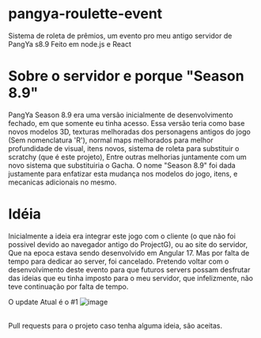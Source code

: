 # pangya-roulette-event
Sistema de roleta de prêmios, um evento pro meu antigo servidor de PangYa s8.9
Feito em node.js e React

# Sobre o servidor e porque "Season 8.9"
PangYa Season 8.9 era uma versão inicialmente de desenvolvimento fechado, em que somente eu tinha acesso.
Essa versão teria como base novos modelos 3D, texturas melhoradas dos personagens antigos do jogo (Sem nomenclatura 'R'),
normal maps melhorados para melhor profundidade de visual, itens novos, sistema de roleta para substituir o scratchy (que é este projeto),
Entre outras melhorias juntamente com um novo sistema que substituiria o Gacha.
O nome "Season 8.9" foi dada justamente para enfatizar esta mudança nos modelos do jogo, itens, e mecanicas adicionais no mesmo. 

# Idéia
Inicialmente a ideia era integrar este jogo com o cliente (o que não foi possivel devido ao navegador antigo do ProjectG), ou ao site do servidor,
Que na epoca estava sendo desenvolvido em Angular 17.
Mas por falta de tempo para dedicar ao server, foi cancelado.
Pretendo voltar com o desenvolvimento deste evento para que futuros servers possam desfrutar das ideias que eu tinha imposto para o meu servidor,
que infelizmente, não teve continuação por falta de tempo.

O update Atual é o #1
![image](https://github.com/CodedBytes/pangya-roulette-event/assets/137921917/c9e4cc06-635a-433a-a9f0-0497d7856c94)

<br />
Pull requests para o projeto caso tenha alguma ideia, são aceitas.
